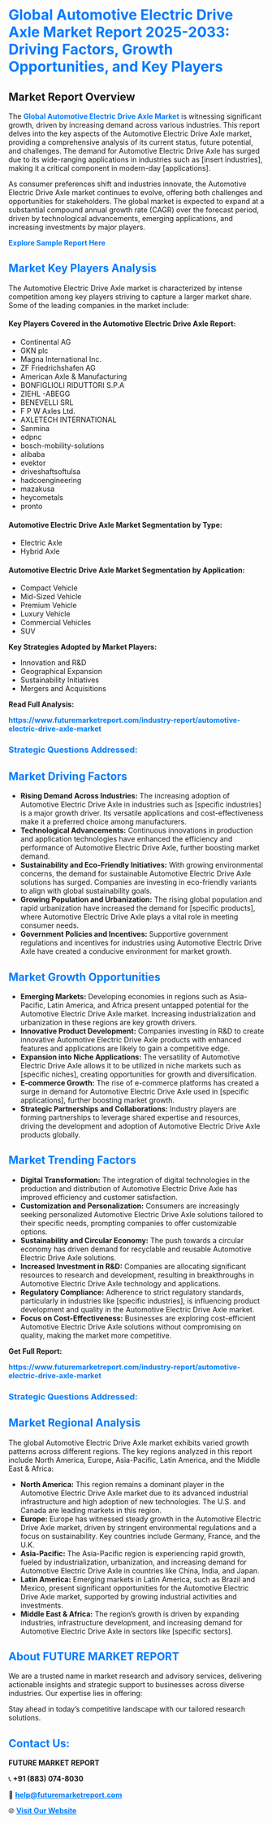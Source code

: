 <h1 style="color: #007BFF;">Global Automotive Electric Drive Axle Market Report 2025-2033: Driving Factors, Growth Opportunities, and Key Players</h1>

<section id="overview">
<h2>Market Report Overview</h2>
<p>The <a href="https://www.futuremarketreport.com/industry-report/automotive-electric-drive-axle-market" style="color: #007BFF; text-decoration: none;"><strong>Global Automotive Electric Drive Axle Market</strong></a> is witnessing significant growth, driven by increasing demand across various industries. This report delves into the key aspects of the Automotive Electric Drive Axle market, providing a comprehensive analysis of its current status, future potential, and challenges. The demand for Automotive Electric Drive Axle has surged due to its wide-ranging applications in industries such as [insert industries], making it a critical component in modern-day [applications].</p>
<p>As consumer preferences shift and industries innovate, the Automotive Electric Drive Axle market continues to evolve, offering both challenges and opportunities for stakeholders. The global market is expected to expand at a substantial compound annual growth rate (CAGR) over the forecast period, driven by technological advancements, emerging applications, and increasing investments by major players.</p>
</section>

<section id="overview">
<p><a href="https://www.futuremarketreport.com/request-sample/reportId=60536" style="color: #007BFF; text-decoration: none;"><strong>Explore Sample Report Here</strong></a></p>
</section>

<section id="key-players">
<h2 style="color: #007BFF;">Market Key Players Analysis</h2>
<p>The Automotive Electric Drive Axle market is characterized by intense competition among key players striving to capture a larger market share. Some of the leading companies in the market include:</p>
<h4>Key Players Covered in the Automotive Electric Drive Axle Report:</h4>
<ul><li>Continental AG</li><li>GKN plc</li><li>Magna International Inc.</li><li>ZF Friedrichshafen AG</li><li>American Axle &amp; Manufacturing</li><li>BONFIGLIOLI RIDUTTORI S.P.A</li><li>ZIEHL -ABEGG</li><li>BENEVELLI SRL</li><li>F P W Axles Ltd.</li><li>AXLETECH INTERNATIONAL</li><li>Sanmina</li><li>edpnc</li><li>bosch-mobility-solutions</li><li>alibaba</li><li>evektor</li><li>driveshaftsoftulsa</li><li>hadcoengineering</li><li>mazakusa</li><li>heycometals</li><li>pronto</li></ul>
<h4>Automotive Electric Drive Axle Market Segmentation by Type:</h4>
<ul><li>Electric Axle</li><li>Hybrid Axle</li></ul>

<h4>Automotive Electric Drive Axle Market Segmentation by Application:</h4>
<ul><li>Compact Vehicle</li><li>Mid-Sized Vehicle</li><li>Premium Vehicle</li><li>Luxury Vehicle</li><li>Commercial Vehicles</li><li>SUV</li></ul>
<p><strong>Key Strategies Adopted by Market Players:</strong></p>
<ul>
<li>Innovation and R&D</li>
<li>Geographical Expansion</li>
<li>Sustainability Initiatives</li>
<li>Mergers and Acquisitions</li>
</ul>
</section>

<section>
<p><strong>Read Full Analysis: </strong></p><a href="https://www.futuremarketreport.com/industry-report/automotive-electric-drive-axle-market" style="color: #007BFF; text-decoration: none;"><strong>https://www.futuremarketreport.com/industry-report/automotive-electric-drive-axle-market</strong></a>
<h3 style="color: #007BFF;">Strategic Questions Addressed:</h3>
</section>

<section id="driving-factors">
<h2 style="color: #007BFF;">Market Driving Factors</h2>
<ul>
<li><strong>Rising Demand Across Industries:</strong> The increasing adoption of Automotive Electric Drive Axle in industries such as [specific industries] is a major growth driver. Its versatile applications and cost-effectiveness make it a preferred choice among manufacturers.</li>
<li><strong>Technological Advancements:</strong> Continuous innovations in production and application technologies have enhanced the efficiency and performance of Automotive Electric Drive Axle, further boosting market demand.</li>
<li><strong>Sustainability and Eco-Friendly Initiatives:</strong> With growing environmental concerns, the demand for sustainable Automotive Electric Drive Axle solutions has surged. Companies are investing in eco-friendly variants to align with global sustainability goals.</li>
<li><strong>Growing Population and Urbanization:</strong> The rising global population and rapid urbanization have increased the demand for [specific products], where Automotive Electric Drive Axle plays a vital role in meeting consumer needs.</li>
<li><strong>Government Policies and Incentives:</strong> Supportive government regulations and incentives for industries using Automotive Electric Drive Axle have created a conducive environment for market growth.</li>
</ul>
</section>

<section id="growth-opportunities">
<h2 style="color: #007BFF;">Market Growth Opportunities</h2>
<ul>
<li><strong>Emerging Markets:</strong> Developing economies in regions such as Asia-Pacific, Latin America, and Africa present untapped potential for the Automotive Electric Drive Axle market. Increasing industrialization and urbanization in these regions are key growth drivers.</li>
<li><strong>Innovative Product Development:</strong> Companies investing in R&D to create innovative Automotive Electric Drive Axle products with enhanced features and applications are likely to gain a competitive edge.</li>
<li><strong>Expansion into Niche Applications:</strong> The versatility of Automotive Electric Drive Axle allows it to be utilized in niche markets such as [specific niches], creating opportunities for growth and diversification.</li>
<li><strong>E-commerce Growth:</strong> The rise of e-commerce platforms has created a surge in demand for Automotive Electric Drive Axle used in [specific applications], further boosting market growth.</li>
<li><strong>Strategic Partnerships and Collaborations:</strong> Industry players are forming partnerships to leverage shared expertise and resources, driving the development and adoption of Automotive Electric Drive Axle products globally.</li>
</ul>
</section>

<section id="trending-factors">
<h2 style="color: #007BFF;">Market Trending Factors</h2>
<ul>
<li><strong>Digital Transformation:</strong> The integration of digital technologies in the production and distribution of Automotive Electric Drive Axle has improved efficiency and customer satisfaction.</li>
<li><strong>Customization and Personalization:</strong> Consumers are increasingly seeking personalized Automotive Electric Drive Axle solutions tailored to their specific needs, prompting companies to offer customizable options.</li>
<li><strong>Sustainability and Circular Economy:</strong> The push towards a circular economy has driven demand for recyclable and reusable Automotive Electric Drive Axle solutions.</li>
<li><strong>Increased Investment in R&D:</strong> Companies are allocating significant resources to research and development, resulting in breakthroughs in Automotive Electric Drive Axle technology and applications.</li>
<li><strong>Regulatory Compliance:</strong> Adherence to strict regulatory standards, particularly in industries like [specific industries], is influencing product development and quality in the Automotive Electric Drive Axle market.</li>
<li><strong>Focus on Cost-Effectiveness:</strong> Businesses are exploring cost-efficient Automotive Electric Drive Axle solutions without compromising on quality, making the market more competitive.</li>
</ul>
</section>

<section>
<p><strong>Get Full Report: </strong></p><a href="https://www.futuremarketreport.com/industry-report/automotive-electric-drive-axle-market" style="color: #007BFF; text-decoration: none;"><strong>https://www.futuremarketreport.com/industry-report/automotive-electric-drive-axle-market</strong></a>
<h3 style="color: #007BFF;">Strategic Questions Addressed:</h3>
</section>


<section id="regional-analysis">
<h2 style="color: #007BFF;">Market Regional Analysis</h2>
<p>The global Automotive Electric Drive Axle market exhibits varied growth patterns across different regions. The key regions analyzed in this report include North America, Europe, Asia-Pacific, Latin America, and the Middle East & Africa:</p>
<ul>
<li><strong>North America:</strong> This region remains a dominant player in the Automotive Electric Drive Axle market due to its advanced industrial infrastructure and high adoption of new technologies. The U.S. and Canada are leading markets in this region.</li>
<li><strong>Europe:</strong> Europe has witnessed steady growth in the Automotive Electric Drive Axle market, driven by stringent environmental regulations and a focus on sustainability. Key countries include Germany, France, and the U.K.</li>
<li><strong>Asia-Pacific:</strong> The Asia-Pacific region is experiencing rapid growth, fueled by industrialization, urbanization, and increasing demand for Automotive Electric Drive Axle in countries like China, India, and Japan.</li>
<li><strong>Latin America:</strong> Emerging markets in Latin America, such as Brazil and Mexico, present significant opportunities for the Automotive Electric Drive Axle market, supported by growing industrial activities and investments.</li>
<li><strong>Middle East & Africa:</strong> The region’s growth is driven by expanding industries, infrastructure development, and increasing demand for Automotive Electric Drive Axle in sectors like [specific sectors].</li>
</ul>
</section>

<footer>
<h2 style="color: #007BFF;">About FUTURE MARKET REPORT</h2>
<p>We are a trusted name in market research and advisory services, delivering actionable insights and strategic support to businesses across diverse industries. Our expertise lies in offering:</p>

<p>Stay ahead in today’s competitive landscape with our tailored research solutions.</p>

<h2 style="color: #007BFF;">Contact Us:</h2>
<p><strong>FUTURE MARKET REPORT</strong></p>
<p>📞 <strong>+91 (883) 074-8030</strong></p>
<p>📧 <strong><a href="mailto:help@futuremarketreport.com" style="color: #007BFF;">help@futuremarketreport.com</a></strong></p>
<p>🌐 <strong><a href="https://www.futuremarketreport.com/" style="color: #007BFF;">Visit Our Website</a></strong></p>
</footer>